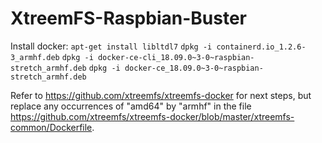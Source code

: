 # XtreemFS-Raspbian-Buster

Install docker:
`apt-get install libltdl7`
`dpkg -i containerd.io_1.2.6-3_armhf.deb`
`dpkg -i docker-ce-cli_18.09.0~3-0~raspbian-stretch_armhf.deb`
`dpkg -i docker-ce_18.09.0~3-0~raspbian-stretch_armhf.deb`

Refer to https://github.com/xtreemfs/xtreemfs-docker for next steps, but replace any occurrences of "amd64" by "armhf" in the file https://github.com/xtreemfs/xtreemfs-docker/blob/master/xtreemfs-common/Dockerfile.

